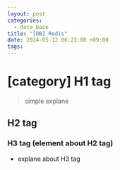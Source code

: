 ```yaml
---
layout: post
categories:
  - data_base
title: "[DB] Redis"
date: 2024-05-12 06:23:00 +09:00
tags:
---
```

# \[category] H1 tag

>simple explane

## H2 tag

### H3 tag (element about H2 tag)
- explane about H3 tag
